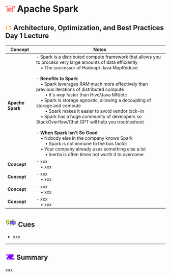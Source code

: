 # <img src="../books.svg" alt="Stack of red books with a graduation cap on top, symbolizing education and achievement, set against a plain background" width="30" height="20" /> Apache Spark

## <img src="../notes.svg" alt="Orange pencil lying diagonally on a white sheet of paper, representing note taking and documentation, with a clean and organized appearance" width="20" height="15" /> Architecture, Optimization, and Best Practices Day 1 Lecture

| Concept                | Notes            |
|---------------------|------------------|
| **Apache Spark**  | - Spark is a distributed compute framework that allows you to process very large amounts of data efficiently <br> &emsp;• The successor of Hadoop/ Java MapReduce<br><br>- **Benefits to Spark** <br> &emsp;• Spark leverages RAM much more effectively than previous iterations of distributed compute<br> &emsp;&emsp;• It's *way* faster than Hive/Java MR/etc<br> &emsp;• Spark is storage agnostic, allowing a decoupling of storage and compute<br> &emsp;&emsp;• Spark makes it easier to avoid vendor lock-in<br> &emsp;• Spark has a huge community of developers so StackOverflow/Chat GPT will help you troubleshoot <br><br>- **When Spark Isn't So Good**<br> &emsp;• Nobody else in the company knows Spark<br> &emsp;&emsp;• Spark is not immune to the bus factor<br> &emsp;• Your company already uses something else a lot<br> &emsp;&emsp;• Inertia is often times not worth it to overcome |
| **Concept**  | - xxx <br> &emsp;• xxx |
| **Concept**  | - xxx <br> &emsp;• xxx |
| **Concept**  | - xxx <br> &emsp;• xxx |
| **Concept**  | - xxx <br> &emsp;• xxx |

## <img src="../question-and-answer.svg" alt="Two speech bubbles, one with a large letter Q and the other with a large letter A, representing a question and answer exchange in a friendly and approachable style" width="35" height="28" /> Cues

- xxx

---

## <img src="../summary.svg" alt="Rolled parchment scroll with visible lines, symbolizing a summary or conclusion, placed on a neutral background" width="30" height="18" /> Summary

xxx
